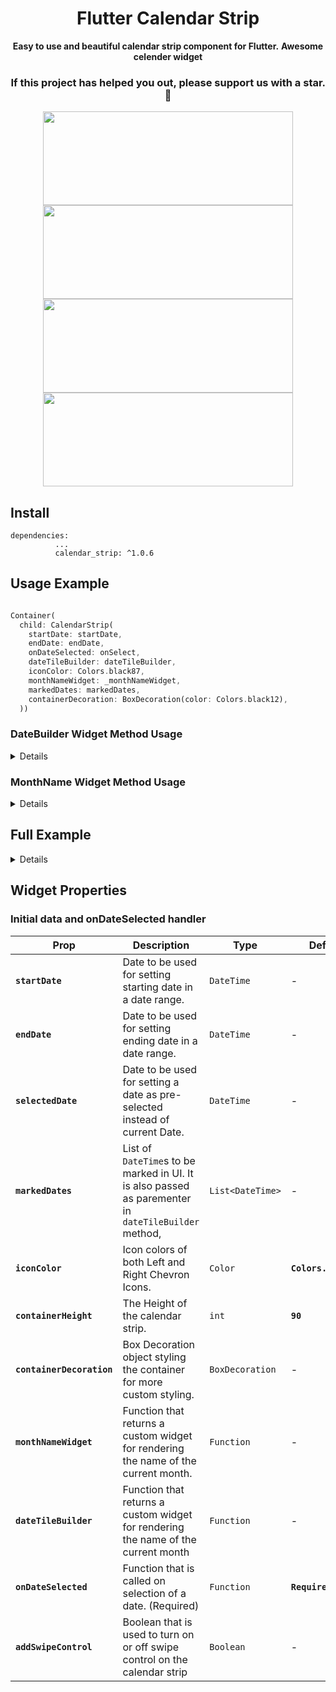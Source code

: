 <h1 align="center"> Flutter Calendar Strip </h1>
<div align="center">
  <strong> Easy to use and beautiful calendar strip component for Flutter.</strong>
  <b> Awesome celender widget </b>
</div>
<div align="center">

### If this project has helped you out, please support us with a star. :star2:

</div>

<div align="center">
  <img src="https://raw.githubusercontent.com/IronLad85/flutter_calendar_strip/master/images/1.jpg" height="150" width="400"/>
  <img src="https://raw.githubusercontent.com/IronLad85/flutter_calendar_strip/master/images/2.jpg" height="150" width="400"/>
  <img src="https://raw.githubusercontent.com/IronLad85/flutter_calendar_strip/master/images/3.jpg" height="150" width="400"/>
  <img src="https://raw.githubusercontent.com/IronLad85/flutter_calendar_strip/master/images/4.jpg" height="150" width="400"/>
</div>

## Install

```text
dependencies:
          ...
          calendar_strip: ^1.0.6
```

## Usage Example

```dart

Container(
  child: CalendarStrip(
    startDate: startDate,
    endDate: endDate,
    onDateSelected: onSelect,
    dateTileBuilder: dateTileBuilder,
    iconColor: Colors.black87,
    monthNameWidget: _monthNameWidget,
    markedDates: markedDates,
    containerDecoration: BoxDecoration(color: Colors.black12),
  ))

```


### DateBuilder Widget Method Usage

<details>

```dart

  dateTileBuilder(date, selectedDate, rowIndex, dayName, isDateMarked, isDateOutOfRange) {
    bool isSelectedDate = date.compareTo(selectedDate) == 0;
    Color fontColor = isDateOutOfRange ? Colors.black26 : Colors.black87;
    TextStyle normalStyle = TextStyle(fontSize: 17, fontWeight: FontWeight.w800, color: fontColor);
    TextStyle selectedStyle = TextStyle(fontSize: 17, fontWeight: FontWeight.w800, color: Colors.black87);
    TextStyle dayNameStyle = TextStyle(fontSize: 14.5, color: fontColor);
    List<Widget> _children = [
      Text(dayName, style: dayNameStyle),
      Text(date.day.toString(), style: !isSelectedDate ? normalStyle : selectedStyle),
    ];

    if (isDateMarked == true) {
      _children.add(getMarkedIndicatorWidget());
    }

    return AnimatedContainer(
      duration: Duration(milliseconds: 150),
      alignment: Alignment.center,
      padding: EdgeInsets.only(top: 8, left: 5, right: 5, bottom: 5),
      decoration: BoxDecoration(
        color: !isSelectedDate ? Colors.transparent : Colors.white70,
        borderRadius: BorderRadius.all(Radius.circular(60)),
      ),
      child: Column(
        children: _children,
      ),
    );
  }

```

</details>

### MonthName Widget Method Usage

<details>

```dart

    monthNameWidget(monthName) {
    return Container(
      child: Text(
        monthName,
        style: TextStyle(
          fontSize: 17,
          fontWeight: FontWeight.w600,
          color: Colors.black87,
          fontStyle: FontStyle.italic,
        ),
      ),
      padding: EdgeInsets.only(top: 8, bottom: 4),
    );
  }

```

</details>

## Full Example

<details>

```dart
import 'package:flutter/material.dart';
import 'package:calendar_strip/calendar_strip.dart';

void main() => runApp(MyApp());

class MyApp extends StatelessWidget {
  // This widget is the root of your application.
  @override
  Widget build(BuildContext context) {
    return MaterialApp(
      title: 'Flutter Demo',
      theme: ThemeData(primarySwatch: Colors.blue),
      home: MyHomePage(title: 'Flutter Demo Home Page'),
    );
  }
}

class MyHomePage extends StatefulWidget {
  MyHomePage({Key key, this.title}) : super(key: key);
  final String title;

  @override
  _MyHomePageState createState() => _MyHomePageState();
}

class _MyHomePageState extends State<MyHomePage> {
  DateTime startDate = DateTime.now().subtract(Duration(days: 2));
  DateTime endDate = DateTime.now().add(Duration(days: 2));
  DateTime selectedDate = DateTime.now().subtract(Duration(days: 2));
  List<DateTime> markedDates = [
    DateTime.now().subtract(Duration(days: 1)),
    DateTime.now().subtract(Duration(days: 2)),
    DateTime.now().add(Duration(days: 4))
  ];

  onSelect(data) {
    print("Selected Date -> $data");
  }

  _monthNameWidget(monthName) {
    return Container(
      child: Text(monthName,
          style:
              TextStyle(fontSize: 17, fontWeight: FontWeight.w600, color: Colors.black87, fontStyle: FontStyle.italic)),
      padding: EdgeInsets.only(top: 8, bottom: 4),
    );
  }

  getMarkedIndicatorWidget() {
    return Row(mainAxisAlignment: MainAxisAlignment.center, children: [
      Container(
        margin: EdgeInsets.only(left: 1, right: 1),
        width: 7,
        height: 7,
        decoration: BoxDecoration(shape: BoxShape.circle, color: Colors.red),
      ),
      Container(
        width: 7,
        height: 7,
        decoration: BoxDecoration(shape: BoxShape.circle, color: Colors.blue),
      )
    ]);
  }

  dateTileBuilder(date, selectedDate, rowIndex, dayName, isDateMarked, isDateOutOfRange) {
    bool isSelectedDate = date.compareTo(selectedDate) == 0;
    Color fontColor = isDateOutOfRange ? Colors.black26 : Colors.black87;
    TextStyle normalStyle = TextStyle(fontSize: 17, fontWeight: FontWeight.w800, color: fontColor);
    TextStyle selectedStyle = TextStyle(fontSize: 17, fontWeight: FontWeight.w800, color: Colors.black87);
    TextStyle dayNameStyle = TextStyle(fontSize: 14.5, color: fontColor);
    List<Widget> _children = [
      Text(dayName, style: dayNameStyle),
      Text(date.day.toString(), style: !isSelectedDate ? normalStyle : selectedStyle),
    ];

    if (isDateMarked == true) {
      _children.add(getMarkedIndicatorWidget());
    }

    return AnimatedContainer(
      duration: Duration(milliseconds: 150),
      alignment: Alignment.center,
      padding: EdgeInsets.only(top: 8, left: 5, right: 5, bottom: 5),
      decoration: BoxDecoration(
        color: !isSelectedDate ? Colors.transparent : Colors.white70,
        borderRadius: BorderRadius.all(Radius.circular(60)),
      ),
      child: Column(
        children: _children,
      ),
    );
  }

  @override
  Widget build(BuildContext context) {
    return Scaffold(
      appBar: AppBar(
        title: Text(widget.title),
      ),
      body: Container(
          child: CalendarStrip(
        startDate: startDate,
        endDate: endDate,
        onDateSelected: onSelect,
        dateTileBuilder: dateTileBuilder,
        iconColor: Colors.black87,
        monthNameWidget: _monthNameWidget,
        markedDates: markedDates,
        containerDecoration: BoxDecoration(color: Colors.black12),
      )),
    );
  }
}
```

</details>

## Widget Properties

### Initial data and onDateSelected handler

| Prop                      | Description                                                                                          | Type             | Default              |
| ------------------------- | ---------------------------------------------------------------------------------------------------- | ---------------- | -------------------- |
| **`startDate`**           | Date to be used for setting starting date in a date range.                                           | `DateTime`       | -                    |
| **`endDate`**             | Date to be used for setting ending date in a date range.                                             | `DateTime`       | -                    |
| **`selectedDate`**        | Date to be used for setting a date as pre-selected instead of current Date.                          | `DateTime`       | -                    |
| **`markedDates`**         | List of `DateTime`s to be marked in UI. It is also passed as parementer in `dateTileBuilder` method, | `List<DateTime>` | -                    |
| **`iconColor`**           | Icon colors of both Left and Right Chevron Icons.                                                    | `Color`          | **`Colors.black87`** |
| **`containerHeight`**     | The Height of the calendar strip.                                                                    | `int`            | **`90`**             |
| **`containerDecoration`** | Box Decoration object styling the container for more custom styling.                                 | `BoxDecoration`  | -                    |
| **`monthNameWidget`**     | Function that returns a custom widget for rendering the name of the current month.                   | `Function`       | -                    |
| **`dateTileBuilder`**     | Function that returns a custom widget for rendering the name of the current month                    | `Function`       | -                    |
| **`onDateSelected`**      | Function that is called on selection of a date. (Required)                                           | `Function`       | **`Required`**       |
| **`addSwipeControl`**     | Boolean that is used to turn on or off swipe control on the calendar strip                           | `Boolean`        | -                    |
